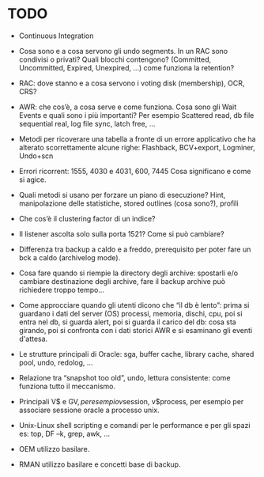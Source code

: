 TODO
===

* Continuous Integration

* Cosa sono e a cosa servono gli undo segments. In un RAC sono condivisi o privati? Quali blocchi contengono? (Committed, Uncommitted, Expired, Unexpired, …) come funziona la retention?
* RAC: dove stanno e a cosa servono i voting disk (membership), OCR, CRS?
* AWR: che cos’è, a cosa serve e come funziona. Cosa sono gli Wait Events e quali sono i più importanti? Per esempio Scattered read, db file sequential real, log file sync, latch free, …
* Metodi per ricoverare una tabella a fronte di un errore applicativo che ha alterato scorrettamente alcune righe: Flashback, BCV+export, Logminer, Undo+scn
* Errori ricorrent: 1555, 4030 e 4031, 600, 7445 Cosa significano e come si agice.
* Quali metodi si usano per forzare un piano di esecuzione? Hint, manipolazione delle statistiche, stored outlines (cosa sono?), profili
* Che cos’è il clustering factor di un indice?
* Il listener ascolta solo sulla porta 1521? Come si può cambiare?
* Differenza tra backup a caldo e a freddo, prerequisito per poter fare un bck a caldo (archivelog mode).
* Cosa fare quando si riempie la directory degli archive: spostarli e/o cambiare destinazione degli archive, fare il backup archive può richiedere troppo tempo…
* Come approcciare quando gli utenti dicono che “il db è lento”: prima si guardano i dati del server (OS) processi, memoria, dischi, cpu, poi si entra nel db, si guarda alert, poi si guarda il carico del db: cosa sta girando, poi si confronta con i dati storici AWR e si esaminano gli eventi d'attesa.
* Le strutture principali di Oracle: sga, buffer cache, library cache, shared pool, undo, redolog, …
* Relazione tra “snapshot too old”, undo, lettura consistente: come funziona tutto il meccanismo.
* Principali V$ e GV$, per esempio v$session, v$process, per esempio per associare sessione oracle a processo unix.
* Unix-Linux shell scripting e comandi per le performance e per gli spazi es: top, DF –k, grep, awk, …
* OEM utilizzo basilare.
* RMAN utilizzo basilare e concetti base di backup.
